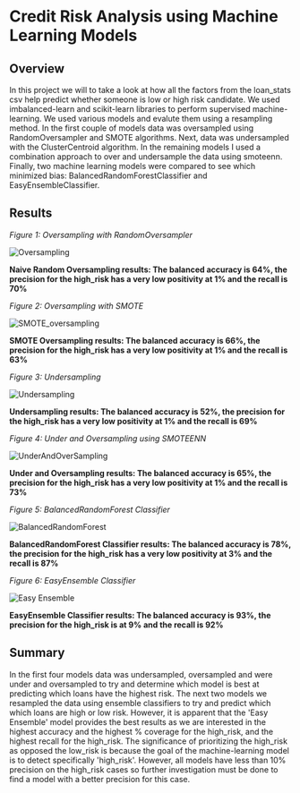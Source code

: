# Credit Risk Analysis using Machine Learning Models

## Overview

In this project we will to take a look at how all the factors from the loan_stats csv help predict whether someone is low or high risk candidate. We used imbalanced-learn and scikit-learn libraries to perform supervised machine-learning. We used various models and evalute them using a resampling method. In the first couple of models data was oversampled using RandomOversampler and SMOTE algorithms. Next, data was undersampled with the ClusterCentroid algorithm. In the remaining models I used a combination approach to over and undersample the data using smoteenn. Finally, two machine learning models were compared to see which minimized bias: BalancedRandomForestClassifier and EasyEnsembleClassifier.

## Results

*Figure 1: Oversampling with RandomOversampler*

![Oversampling](https://user-images.githubusercontent.com/102441140/183497610-6ed5a1ba-1395-49ee-af0a-552342ecd97a.png)

**Naive Random Oversampling results: The balanced accuracy is 64%, the precision for the high_risk has a very low positivity at 1% and the recall is 70%**

*Figure 2: Oversampling with SMOTE*

![SMOTE_oversampling](https://user-images.githubusercontent.com/102441140/183497732-930f9768-a438-440e-ba57-37f2bd6c30e3.png)

**SMOTE Oversampling results: The balanced accuracy is 66%, the precision for the high_risk has a very low positivity at 1% and the recall is 63%**

*Figure 3: Undersampling*

![Undersampling](https://user-images.githubusercontent.com/102441140/183497860-dadeeced-29a1-4138-a18b-0008fdc91a32.png)

**Undersampling results: The balanced accuracy is 52%, the precision for the high_risk has a very low positivity at 1% and the recall is 69%**

*Figure 4: Under and Oversampling using SMOTEENN*

![UnderAndOverSampling](https://user-images.githubusercontent.com/102441140/183497952-32f22fa5-f0d5-4334-88a5-1737904169b6.png)

**Under and Oversampling results: The balanced accuracy is 65%, the precision for the high_risk has a very low positivity at 1% and the recall is 73%**

*Figure 5: BalancedRandomForest Classifier*

![BalancedRandomForest](https://user-images.githubusercontent.com/102441140/183498065-4acc1ca1-40ea-41da-83f9-c6a75445c446.png)

**BalancedRandomForest Classifier results: The balanced accuracy is 78%, the precision for the high_risk has a very low positivity at 3% and the recall is 87%**

*Figure 6: EasyEnsemble Classifier*

![Easy Ensemble](https://user-images.githubusercontent.com/102441140/183498270-decda663-4f5b-4539-b83f-e3109c88e0fe.png)

**EasyEnsemble Classifier results: The balanced accuracy is 93%, the precision for the high_risk is at 9% and the recall is 92%**

## Summary

In the first four models data was undersampled, oversampled and were under and oversampled to try and determine which model is best at predicting which loans have the highest risk. The next two models we resampled the data using ensemble classifiers to try and predict which which loans are high or low risk. However, it is apparent that the 'Easy Ensemble' model provides the best results as we are interested in the highest accuracy and the highest % coverage for the high_risk, and the highest recall for the high_risk. The significance of prioritizing the high_risk as opposed the low_risk is because the goal of the machine-learning model is to detect specifically 'high_risk'. However, all models have less than 10% precision on the high_risk cases so further investigation must be done to find a model with a better precision for this case.
